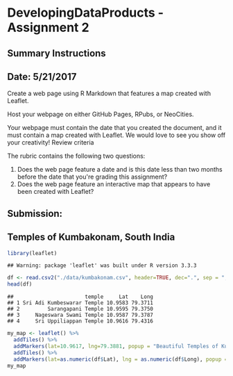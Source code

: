 # DevelopingDataProducts - Assignment 2
## Summary Instructions
## Date: 5/21/2017

Create a web page using R Markdown that features a map created with Leaflet.

Host your webpage on either GitHub Pages, RPubs, or NeoCities.

Your webpage must contain the date that you created the document, and it must contain a map created with Leaflet. We would love to see you show off your creativity!
Review criteria

The rubric contains the following two questions:

1. Does the web page feature a date and is this date less than two months before the date that you're grading        this assignment?
2. Does the web page feature an interactive map that appears to have been created with Leaflet?

## Submission: 

## Temples of Kumbakonam, South India




```r
library(leaflet)
```

```
## Warning: package 'leaflet' was built under R version 3.3.3
```

```r
df <- read.csv2("./data/kumbakonam.csv", header=TRUE, dec=".", sep = ",")
head(df)
```

```
##                       temple     Lat    Long
## 1 Sri Adi Kumbeswarar Temple 10.9583 79.3711
## 2         Sarangapani Temple 10.9595 79.3750
## 3     Nageswara Swami Temple 10.9587 79.3787
## 4     Sri Uppiliappan Temple 10.9616 79.4316
```


```r
my_map <- leaflet() %>% 
  addTiles() %>% 
  addMarkers(lat=10.9617, lng=79.3881, popup = "Beautiful Temples of Kumbakonam, South India") %>%
  addTiles() %>%
  addMarkers(lat=as.numeric(df$Lat), lng = as.numeric(df$Long), popup = df$temple)
my_map
```

<!--html_preserve--><div id="htmlwidget-c99b9a7407801b538a79" style="width:672px;height:480px;" class="leaflet html-widget"></div>
<script type="application/json" data-for="htmlwidget-c99b9a7407801b538a79">{"x":{"options":{"crs":{"crsClass":"L.CRS.EPSG3857","code":null,"proj4def":null,"projectedBounds":null,"options":{}}},"calls":[{"method":"addTiles","args":["//{s}.tile.openstreetmap.org/{z}/{x}/{y}.png",null,null,{"minZoom":0,"maxZoom":18,"maxNativeZoom":null,"tileSize":256,"subdomains":"abc","errorTileUrl":"","tms":false,"continuousWorld":false,"noWrap":false,"zoomOffset":0,"zoomReverse":false,"opacity":1,"zIndex":null,"unloadInvisibleTiles":null,"updateWhenIdle":null,"detectRetina":false,"reuseTiles":false,"attribution":"&copy; <a href=\"http://openstreetmap.org\">OpenStreetMap\u003c/a> contributors, <a href=\"http://creativecommons.org/licenses/by-sa/2.0/\">CC-BY-SA\u003c/a>"}]},{"method":"addMarkers","args":[10.9617,79.3881,null,null,null,{"clickable":true,"draggable":false,"keyboard":true,"title":"","alt":"","zIndexOffset":0,"opacity":1,"riseOnHover":false,"riseOffset":250},"Beautiful Temples of Kumbakonam, South India",null,null,null,null,null,null]},{"method":"addTiles","args":["//{s}.tile.openstreetmap.org/{z}/{x}/{y}.png",null,null,{"minZoom":0,"maxZoom":18,"maxNativeZoom":null,"tileSize":256,"subdomains":"abc","errorTileUrl":"","tms":false,"continuousWorld":false,"noWrap":false,"zoomOffset":0,"zoomReverse":false,"opacity":1,"zIndex":null,"unloadInvisibleTiles":null,"updateWhenIdle":null,"detectRetina":false,"reuseTiles":false,"attribution":"&copy; <a href=\"http://openstreetmap.org\">OpenStreetMap\u003c/a> contributors, <a href=\"http://creativecommons.org/licenses/by-sa/2.0/\">CC-BY-SA\u003c/a>"}]},{"method":"addMarkers","args":[[10.9583,10.9595,10.9587,10.9616],[79.3711,79.375,79.3787,79.4316],null,null,null,{"clickable":true,"draggable":false,"keyboard":true,"title":"","alt":"","zIndexOffset":0,"opacity":1,"riseOnHover":false,"riseOffset":250},["Sri Adi Kumbeswarar Temple","Sarangapani Temple","Nageswara Swami Temple","Sri Uppiliappan Temple"],null,null,null,null,null,null]}],"limits":{"lat":[10.9583,10.9617],"lng":[79.3711,79.4316]}},"evals":[],"jsHooks":[]}</script><!--/html_preserve-->
